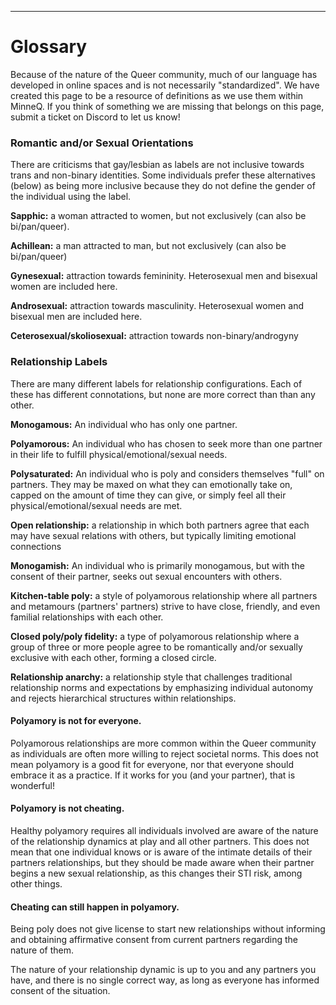 ---
# Glossary
Because of the nature of the Queer community, much of our language has developed in online spaces and is not necessarily "standardized". We have created this page to be a resource of definitions as we use them within MinneQ. If you think of something we are missing that belongs on this page, submit a ticket on Discord to let us know!

### Romantic and/or Sexual Orientations 
There are criticisms that gay/lesbian as labels are not inclusive towards trans and non-binary identities. Some individuals prefer these alternatives (below) as being more inclusive because they do not define the gender of the individual using the label.

**Sapphic:** a woman attracted to women, but not exclusively (can also be bi/pan/queer).

**Achillean:** a man attracted to man, but not exclusively (can also be bi/pan/queer)

**Gynesexual:** attraction towards femininity. Heterosexual men and bisexual women are included here. 

**Androsexual:** attraction towards masculinity. Heterosexual women and bisexual men are included here.

**Ceterosexual/skoliosexual:** attraction towards non-binary/androgyny

### Relationship Labels
There are many different labels for relationship configurations. Each of these has different connotations, but none are more correct than than any other. 

**Monogamous:** An individual who has only one partner. 

**Polyamorous:** An individual who has chosen to seek more than one partner in their life to fulfill physical/emotional/sexual needs. 

**Polysaturated:** An individual who is poly and considers themselves "full" on partners. They may be maxed on what they can emotionally take on, capped on the amount of time they can give, or simply feel all their physical/emotional/sexual needs are met. 

**Open relationship:** a relationship in which both partners agree that each may have sexual relations with others, but typically limiting emotional connections

**Monogamish:** An individual who is primarily monogamous, but with the consent of their partner, seeks out sexual encounters with others. 

**Kitchen-table poly:** a style of polyamorous relationship where all partners and metamours (partners' partners) strive to have close, friendly, and even familial relationships with each other. 

**Closed poly/poly fidelity:** a type of polyamorous relationship where a group of three or more people agree to be romantically and/or sexually exclusive with each other, forming a closed circle. 

**Relationship anarchy:** a relationship style that challenges traditional relationship norms and expectations by emphasizing individual autonomy and rejects hierarchical structures within relationships. 

#### Polyamory is not for everyone. 
Polyamorous relationships are more common within the Queer community as individuals are often more willing to reject societal norms. This does not mean polyamory is a good fit for everyone, nor that everyone should embrace it as a practice. If it works for you (and your partner), that is wonderful! 

#### Polyamory is not cheating. 
Healthy polyamory requires all individuals involved are aware of the nature of the relationship dynamics at play and all other partners. This does not mean that one individual knows or is aware of the intimate details of their partners relationships, but they should be made aware when their partner begins a new sexual relationship, as this changes their STI risk, among other things. 

#### Cheating can still happen in polyamory. 
Being poly does not give license to start new relationships without informing and obtaining affirmative consent from current partners regarding the nature of them. 

The nature of your relationship dynamic is up to you and any partners you have, and there is no single correct way, as long as everyone has informed consent of the situation. 
